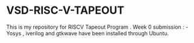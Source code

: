 # VSD-RISC-V-TAPEOUT
This is my repository for RISCV Tapeout Program . 
Week 0 submission : -
Yosys ,  iverilog and gtkwave have been installed through Ubuntu.
